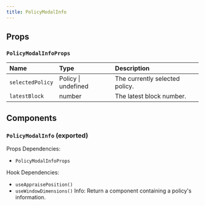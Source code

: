 ```yaml
---
title: PolicyModalInfo
---
```


## Props

### `PolicyModalInfoProps`

| Name | Type | Description                                                          |
| :--- | :--- | :------------------------------------------------------------------- |
| `selectedPolicy` | Policy \| undefined | The currently selected policy.
| `latestBlock` | number | The latest block number.

## Components

### `PolicyModalInfo` (exported)

Props Dependencies:

- `PolicyModalInfoProps`

Hook Dependencies:
- `useAppraisePosition()`
- `useWindowDimensions()`
Info: Return a component containing a policy's information.